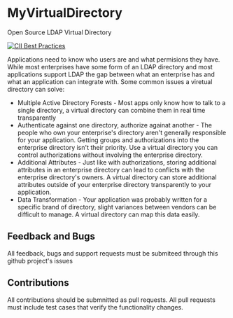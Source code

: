 # MyVirtualDirectory
Open Source LDAP Virtual Directory

[![CII Best Practices](https://bestpractices.coreinfrastructure.org/projects/514/badge)](https://bestpractices.coreinfrastructure.org/projects/514)

Applications need to know who users are and what permisions they have.  While most enterprises have some form of an LDAP directory and most applications support LDAP the gap between what an enterprise has and what an application can integrate with.  Some common issues a viretual directory can solve:

* Multiple Active Directory Forests - Most apps only know how to talk to a single directory, a virtual directory can combine them in real time transparently
* Authenticate against one directory, authorize againat another - The people who own your enterprise's directory aren't generally responsible for your application.  Getting groups and authorizations into the enterprise directory isn't their priority.  Use a virtual directory you can control authorizations without involving the enterprise directory.
* Additional Attributes - Just like with authorizations, storing additional attributes in an enterprise directory can lead to conflicts with the enterprise directory's owners.  A virtual directory can store additional attributes outside of your enterprise directory transparently to your application.
* Data Transformation - Your application was probably written for a specific brand of directory, slight variances between vendors can be difficult to manage.  A virtual directory can map this data easily.

## Feedback and Bugs

All feedback, bugs and support requests must be submiteed through this github project's issues

## Contributions

All contributions should be submnitted as pull requests.  All pull requests must include test cases that verify the functionality changes.
